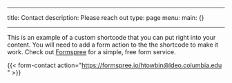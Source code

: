  ---
title: Contact
description: Please reach out
type: page
menu:
  main: {}

---


This is an example of a custom shortcode that you can put right into your content. You will need to add a form action to the the shortcode to make it work. Check out [Formspree](https://formspree.io/) for a simple, free form service. 

{{< form-contact action="https://formspree.io/htowbin@ldeo.columbia.edu "  >}}
